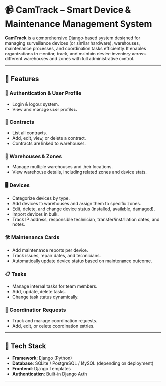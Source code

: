 # 📹 CamTrack – Smart Device & Maintenance Management System

**CamTrack** is a comprehensive Django-based system designed for managing surveillance devices (or similar hardware), warehouses, maintenance processes, and coordination tasks efficiently. It enables organizations to monitor, track, and maintain device inventory across different warehouses and zones with full administrative control.

---

## 🚀 Features

### 🔐 Authentication & User Profile
- Login & logout system.
- View and manage user profiles.

### 📄 Contracts
- List all contracts.
- Add, edit, view, or delete a contract.
- Contracts are linked to warehouses.

### 🏬 Warehouses & Zones
- Manage multiple warehouses and their locations.
- View warehouse details, including related zones and device stats.

### 🖥 Devices
- Categorize devices by type.
- Add devices to warehouses and assign them to specific zones.
- Edit, delete, and change device status (installed, available, damaged).
- Import devices in bulk.
- Track IP address, responsible technician, transfer/installation dates, and notes.

### 🛠 Maintenance Cards
- Add maintenance reports per device.
- Track issues, repair dates, and technicians.
- Automatically update device status based on maintenance outcome.

### 📋 Tasks
- Manage internal tasks for team members.
- Add, update, delete tasks.
- Change task status dynamically.

### 📡 Coordination Requests
- Track and manage coordination requests.
- Add, edit, or delete coordination entries.

---

## 🧠 Tech Stack

- **Framework**: Django (Python)
- **Database**: SQLite / PostgreSQL / MySQL (depending on deployment)
- **Frontend**: Django Templates
- **Authentication**: Built-in Django Auth

---


